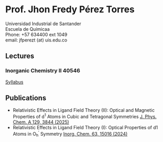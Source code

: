 # Prof. Jhon Fredy Pérez Torres
Universidad Industrial de Santander \
Escuela de Químicaa \
Phone: +57 634400 ext 1049 \
email: jfperezt (at) uis.edu.co 
## Lectures
### Inorganic Chemistry II 40546
[Syllabus](gbqtuis.github.io/syllabus-InorgChemII-24732.pdf)
## Publications
- Relativistic Effects in Ligand Field Theory (II): Optical and Magnetic Properties of d<sup>1</sup> Atoms in Cubic and Tetragonal Symmetries
  [J. Phys. Chem. A 129, 3844 (2025)](https://doi.org/10.1021/acs.jpca.5c01052)
- Relativistic Effects in Ligand Field Theory (I): Optical Properties of d1 Atoms in O<sub>h</sub><sup>′</sup> Symmetry
  [Inorg. Chem. 63, 15016 (2024)](https://doi.org/10.1021/acs.inorgchem.4c01771)

